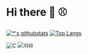 # Hi there 👋 ⚾

[![*'s githubstats](https://github-readme-stats.vercel.app/api?username=Fternoon)](https://github.com/Fternoon) [![Top Langs](https://github-readme-stats.vercel.app/api/top-langs/?username=Fternoon)](https://github.com/Fternoon/github-readme-stats)

![C](https://img.shields.io/badge/-C-123456?style=flat-square&logo=C&logoColor=black)
![자바](https://img.shields.io/badge/-자바-007396?style=flat&logo=Java&logoColor=ffffff)
